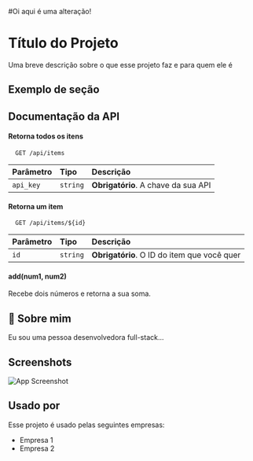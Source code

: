 #Oi aqui é uma alteração!
# Título do Projeto

Uma breve descrição sobre o que esse projeto faz e para quem ele é


## Exemplo de seção
## Documentação da API

#### Retorna todos os itens

```http
  GET /api/items
```

| Parâmetro   | Tipo       | Descrição                           |
| :---------- | :--------- | :---------------------------------- |
| `api_key` | `string` | **Obrigatório**. A chave da sua API |

#### Retorna um item

```http
  GET /api/items/${id}
```

| Parâmetro   | Tipo       | Descrição                                   |
| :---------- | :--------- | :------------------------------------------ |
| `id`      | `string` | **Obrigatório**. O ID do item que você quer |

#### add(num1, num2)

Recebe dois números e retorna a sua soma.


## 🚀 Sobre mim
Eu sou uma pessoa desenvolvedora full-stack...


## Screenshots

![App Screenshot](https://via.placeholder.com/468x300?text=App+Screenshot+Here)


## Usado por

Esse projeto é usado pelas seguintes empresas:

- Empresa 1
- Empresa 2

